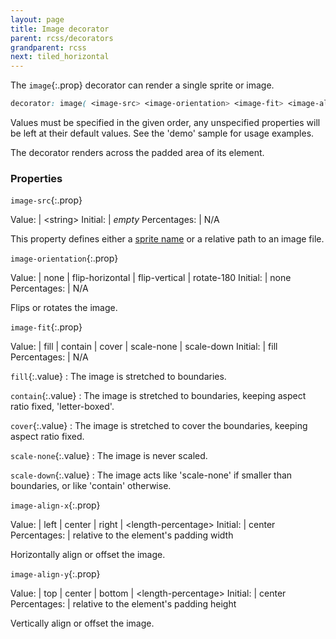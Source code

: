 ```yaml
---
layout: page
title: Image decorator
parent: rcss/decorators
grandparent: rcss
next: tiled_horizontal
---
```


The `image`{:.prop} decorator can render a single sprite or image.

```css
decorator: image( <image-src> <image-orientation> <image-fit> <image-align-x> <image-align-y> );
```
Values must be specified in the given order, any unspecified properties will be left at their default values. See the 'demo' sample for usage examples.

The decorator renders across the padded area of its element.

### Properties

`image-src`{:.prop}

Value: | \<string\>
Initial: | *empty*
Percentages: | N/A

This property defines either a [sprite name](../sprite_sheets.html) or a relative path to an image file.

`image-orientation`{:.prop}

Value: | none \| flip-horizontal \| flip-vertical \| rotate-180
Initial: | none
Percentages: | N/A

Flips or rotates the image.

`image-fit`{:.prop}

Value: | fill \| contain \| cover \| scale-none \| scale-down
Initial: | fill
Percentages: | N/A

`fill`{:.value}
: The image is stretched to boundaries.

`contain`{:.value}
: The image is stretched to boundaries, keeping aspect ratio fixed, 'letter-boxed'.

`cover`{:.value}
: The image is stretched to cover the boundaries, keeping aspect ratio fixed.

`scale-none`{:.value}
: The image is never scaled.

`scale-down`{:.value}
: The image acts like 'scale-none' if smaller than boundaries, or like 'contain' otherwise.


`image-align-x`{:.prop}

Value: | left \| center \| right \| \<length-percentage\>
Initial: | center
Percentages: | relative to the element's padding width

Horizontally align or offset the image.

`image-align-y`{:.prop}

Value: | top \| center \| bottom \| \<length-percentage\>
Initial: | center
Percentages: | relative to the element's padding height

Vertically align or offset the image.
